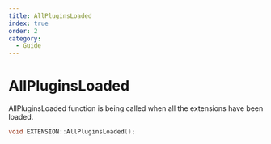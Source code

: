 ```yaml
---
title: AllPluginsLoaded
index: true
order: 2
category:
  - Guide
---
```


# AllPluginsLoaded

AllPluginsLoaded function is being called when all the extensions have been loaded.

```cpp
void EXTENSION::AllPluginsLoaded();
```